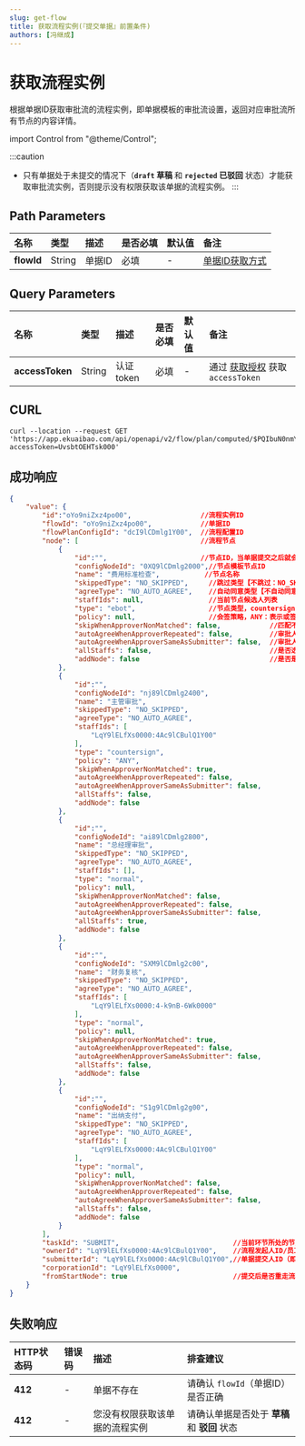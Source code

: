 ```yaml
---
slug: get-flow
title: 获取流程实例(『提交单据』前置条件)
authors: [冯继成]
---
```


# 获取流程实例
根据单据ID获取审批流的流程实例，即单据模板的审批流设置，返回对应审批流所有节点的内容详情。

import Control from "@theme/Control";

<Control
method="GET"
url="/api/openapi/v2/flow/plan/computed/$`flowId`"
/>

:::caution
- 只有单据处于未提交的情况下（**`draft` 草稿** 和 **`rejected` 已驳回** 状态）才能获取审批流实例，否则提示没有权限获取该单据的流程实例。
:::

## Path Parameters

| 名称 | 类型 | 描述 | 是否必填 | 默认值 | 备注 |
| :--- | :--- | :--- | :--- |:--- | :--- |
| **flowId** | String | 单据ID | 必填 | - | [单据ID获取方式](/docs/open-api/flows/question-answer#问题一) |

## Query Parameters

| 名称 | 类型 | 描述 | 是否必填 | 默认值 | 备注 |
| :--- | :--- | :--- | :--- |:--- | :--- |
| **accessToken** | String | 认证token | 必填 | - | 通过 [获取授权](/docs/open-api/getting-started/auth) 获取 `accessToken` |

## CURL
```shell
curl --location --request GET 'https://app.ekuaibao.com/api/openapi/v2/flow/plan/computed/$PQIbuN0nmYc800?accessToken=UvsbtOEHTsk000'
```

## 成功响应
```json
{
    "value": {
        "id":"oYo9niZxz4po00",                 //流程实例ID
        "flowId": "oYo9niZxz4po00",            //单据ID
        "flowPlanConfigId": "dcI9lCDmlg1Y00",  //流程配置ID
        "node": [                              //流程节点
            {
                "id":"",                       //节点ID，当单据提交之后就会生成对应的应用节点ID
                "configNodeId": "0XQ9lCDmlg2000",//节点模板节点ID
                "name": "费用标准检查",           //节点名称
                "skippedType": "NO_SKIPPED",     //跳过类型【不跳过：NO_SKIPPED,匹配不到审批人：APPROVER_NOT_FOUND,通过角色或部门主管匹配不到审批人：APPROVER_NOT_FOUND_BY_ROLE,不具有该节点能力：NO_ABILITY】
                "agreeType": "NO_AUTO_AGREE",    //自动同意类型【不自动同意：NO_AUTO_AGREE,自动同意失败：FAILED_AUTO_AGREE,审批人与提交人相同：APPROVER_SAME_AS_SUBMITTER,审批人重复：APPROVER_REPEATED】
                "staffIds": null,                //当前节点候选人列表
                "type": "ebot",                  //节点类型，countersign：会签节点
                "policy": null,                  //会签策略，ANY：表示或签；ALL：表示与签，当type="countersign"时，该字段有值
                "skipWhenApproverNonMatched": false,            //匹配不到审批人时，是否跳过
                "autoAgreeWhenApproverRepeated": false,         //审批人重复时，是否自动同意
                "autoAgreeWhenApproverSameAsSubmitter": false,  //审批人与提交人相同时，是否自动同意
                "allStaffs": false,                             //是否选用全公司员工作为审批候选人列表
                "addNode": false                                //是否是加签节点
            },
            {
                "id":"",
                "configNodeId": "nj89lCDmlg2400",
                "name": "主管审批",
                "skippedType": "NO_SKIPPED",
                "agreeType": "NO_AUTO_AGREE",
                "staffIds": [
                    "LqY9lELfXs0000:4Ac9lCBulQ1Y00"
                ],
                "type": "countersign",
                "policy": "ANY",
                "skipWhenApproverNonMatched": true,
                "autoAgreeWhenApproverRepeated": false,
                "autoAgreeWhenApproverSameAsSubmitter": false,
                "allStaffs": false,
                "addNode": false
            },
            {
                "id":"",
                "configNodeId": "ai89lCDmlg2800",
                "name": "总经理审批",
                "skippedType": "NO_SKIPPED",
                "agreeType": "NO_AUTO_AGREE",
                "staffIds": [],
                "type": "normal",
                "policy": null,
                "skipWhenApproverNonMatched": false,
                "autoAgreeWhenApproverRepeated": false,
                "autoAgreeWhenApproverSameAsSubmitter": false,
                "allStaffs": true,
                "addNode": false
            },
            {
                "id":"",
                "configNodeId": "SXM9lCDmlg2c00",
                "name": "财务复核",
                "skippedType": "NO_SKIPPED",
                "agreeType": "NO_AUTO_AGREE",
                "staffIds": [
                    "LqY9lELfXs0000:4-k9nB-6Wk0000"
                ],
                "type": "normal",
                "policy": null,
                "skipWhenApproverNonMatched": true,
                "autoAgreeWhenApproverRepeated": false,
                "autoAgreeWhenApproverSameAsSubmitter": false,
                "allStaffs": false,
                "addNode": false
            },
            {
                "id":"",
                "configNodeId": "S1g9lCDmlg2g00",
                "name": "出纳支付",
                "skippedType": "NO_SKIPPED",
                "agreeType": "NO_AUTO_AGREE",
                "staffIds": [
                    "LqY9lELfXs0000:4Ac9lCBulQ1Y00"
                ],
                "type": "normal",
                "policy": null,
                "skipWhenApproverNonMatched": false,
                "autoAgreeWhenApproverRepeated": false,
                "autoAgreeWhenApproverSameAsSubmitter": false,
                "allStaffs": false,
                "addNode": false
            }
        ],
        "taskId": "SUBMIT",                            //当前环节所处的节点ID
        "ownerId": "LqY9lELfXs0000:4Ac9lCBulQ1Y00",    //流程发起人ID/员工ID
        "submitterId": "LqY9lELfXs0000:4Ac9lCBulQ1Y00",//单据提交人ID（即该单据归属者）员工ID
        "corporationId": "LqY9lELfXs0000",
        "fromStartNode": true                          //提交后是否重走流程
    }
}
```

## 失败响应

| HTTP状态码 | 错误码 | 描述 | 排查建议 |
| :--- | :--- | :--- | :--- |
| **412** | - |  单据不存在 | 请确认 `flowId`（单据ID）是否正确 |
| **412** | - |  您没有权限获取该单据的流程实例 | 请确认单据是否处于 **草稿** 和 **驳回** 状态 |
